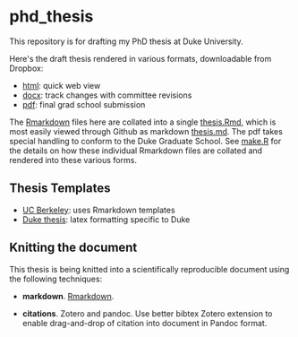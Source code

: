 # phd_thesis

This repository is for drafting my PhD thesis at Duke University.

Here's the draft thesis rendered in various formats, downloadable from Dropbox:

- [html](https://www.dropbox.com/s/jml6ybe4qa1x14k/thesis.html): quick web view
- [docx](https://www.dropbox.com/s/xzgsxaghxkrj5e6/thesis.docx): track changes with committee revisions
- [pdf](https://www.dropbox.com/s/k1g47p1jejw8jk1/thesis.pdf): final grad school submission

The [Rmarkdown](http://rmarkdown.rstudio.com) files here are collated into a single [thesis.Rmd](./thesis.Rmd), 
which is most easily viewed through Github as markdown [thesis.md](./thesis.md). The pdf takes special handling
to conform to the Duke Graduate School. See [make.R](make.R) for the details on how these individual Rmarkdown files 
are collated and rendered into these various forms.

## Thesis Templates

- [UC Berkeley](https://github.com/stevenpollack/ucbthesis): uses Rmarkdown templates
- [Duke thesis](http://gradschool.duke.edu/academics/theses/): latex formatting specific to Duke

## Knitting the document

This thesis is being knitted into a scientifically reproducible document using the following techniques:

- **markdown**. [Rmarkdown](http://rmarkdown.rstudio.com).

- **citations**. Zotero and pandoc. Use better bibtex Zotero extension to enable drag-and-drop of citation into document in Pandoc format.



